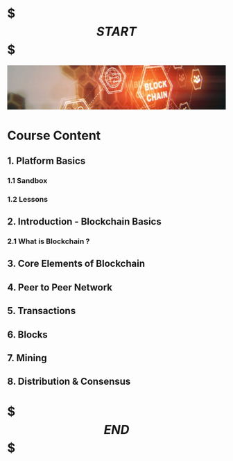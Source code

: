 # $$$START$$$

![The requested url was not found on this server.](./res/contentsbanner.jpeg "content")

# Course Content  
## 1. Platform Basics

### 1.1 Sandbox 

### 1.2 Lessons

## 2. Introduction - Blockchain Basics

### 2.1 What is Blockchain ?

## 3. Core Elements of Blockchain

## 4. Peer to Peer Network

## 5. Transactions

## 6. Blocks

## 7. Mining

## 8. Distribution & Consensus

# $$$END$$$
